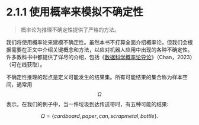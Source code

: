 # 2.1.1 使用概率来模拟不确定性

> 概率论为推理不确定性提供了严格的方法。

我们将使用概率论来建模不确定性。虽然本书不打算全面介绍概率论，但我们会根据需要在正文中介绍关键概念和方法，以应对机器人应用中出现的各种不确定性。许多教科书中都提供了详尽的介绍，包括《[数据科学概率论导论](https://probability4datascience.com/index.html)》（Chan，2023）（可在线获取）。

不确定性推理的起点是定义可能发生的结果集。所有可能结果的集合称为样本空间，通常用$$\Omega$$表示。在我们的例子中，当一件垃圾到达传送带时，有五种可能的结果:

$$\Omega=\{ cardboard,paper,can,scrap metal,bottle\}.$$
